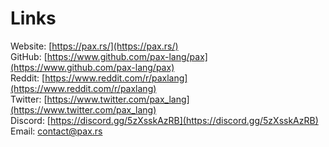 # Links

Website: [https://pax.rs/](https://pax.rs/)
<br />
GitHub: [https://www.github.com/pax-lang/pax](https://www.github.com/pax-lang/pax)
<br />
Reddit: [https://www.reddit.com/r/paxlang](https://www.reddit.com/r/paxlang)
<br />
Twitter: [https://www.twitter.com/pax_lang](https://www.twitter.com/pax_lang)
<br />
Discord: [https://discord.gg/5zXsskAzRB](https://discord.gg/5zXsskAzRB)
<br />
Email: [contact@pax.rs](mailto:contact@pax.rs) 